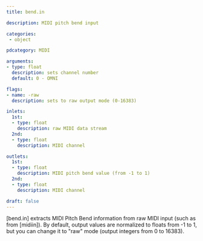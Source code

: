 ```yaml
---
title: bend.in

description: MIDI pitch bend input

categories:
 - object

pdcategory: MIDI

arguments:
- type: float
  description: sets channel number
  default: 0 - OMNI

flags:
- name: -raw
  description: sets to raw output mode (0-16383)

inlets:
  1st:
  - type: float
    description: raw MIDI data stream
  2nd:
  - type: float
    description: MIDI channel

outlets:
  1st:
  - type: float
    description: MIDI pitch bend value (from -1 to 1)
  2nd:
  - type: float
    description: MIDI channel

draft: false
---
```


[bend.in] extracts MIDI Pitch Bend information from raw MIDI input (such as from [midiin]). By default, output values are normalized to floats from -1 to 1, but you can change it to "raw" mode (output integers from 0 to 16383).
